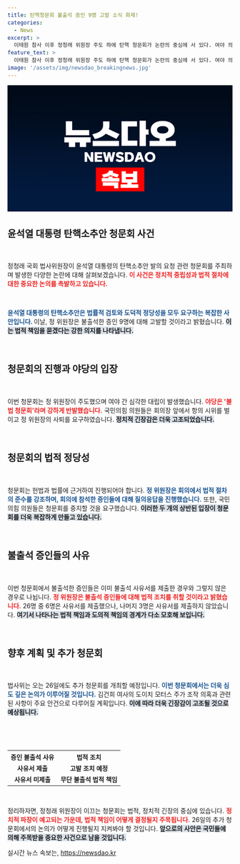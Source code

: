 ```yaml
---
title: 탄핵청문회 불출석 증인 9명 고발 소식 화제!
categories:
  - News
excerpt: >
  이태원 참사 이후 정청래 위원장 주도 하에 탄핵 청문회가 논란의 중심에 서 있다. 여야 의원들 간의 격렬한 충돌과 항의 속에서도 청문회는 계속 진행된다. 과연 이 사건이 어떻게 귀결될 것인가?
feature_text: >
  이태원 참사 이후 정청래 위원장 주도 하에 탄핵 청문회가 논란의 중심에 서 있다. 여야 의원들 간의 격렬한 충돌과 항의 속에서도 청문회는 계속 진행된다. 과연 이 사건이 어떻게 귀결될 것인가?
image: '/assets/img/newsdao_breakingnews.jpg'
---
```


<p><img src="/assets/img/newsdao_breakingnews.jpg" alt="cryptoinkorea 속보" /></p>

<h2 data-ke-size="size26">윤석열 대통령 탄핵소추안 청문회 사건</h2>

<p data-ke-size="size16">&nbsp;</p>

<p>정청래 국회 법사위원장이 윤석열 대통령의 탄핵소추안 발의 요청 관련 청문회를 주최하며 발생한 다양한 논란에 대해 살펴보겠습니다. <b><span style="color: #ee2323;">이 사건은 정치적 중립성과 법적 절차에 대한 중요한 논의를 촉발하고 있습니다.</span></b> </p>

<p data-ke-size="size16">&nbsp;</p>

<p><b><span style="color: #1a5490;">윤석열 대통령의 탄핵소추안은 법률적 검토와 도덕적 정당성을 모두 요구하는 복잡한 사안입니다. </span></b> 이날, 정 위원장은 불출석한 증인 9명에 대해 고발할 것이라고 밝혔습니다. <b><span style="background-color: #21538527;">이는 법적 책임을 묻겠다는 강한 의지를 나타냅니다.</span></b></p>

<p data-ke-size="size16">&nbsp;</p>

<h2 data-ke-size="size26">청문회의 진행과 야당의 입장</h2>

<p data-ke-size="size16">&nbsp;</p>

<p>이번 청문회는 정 위원장이 주도했으며 여야 간 심각한 대립이 발생했습니다. <b><span style="color: #ee2323;">야당은 '불법 청문회'라며 강하게 반발했습니다.</span></b> 국민의힘 의원들은 회의장 앞에서 항의 시위를 벌이고 정 위원장의 사퇴를 요구하였습니다. <b><span style="background-color: #21538527;">정치적 긴장감은 더욱 고조되었습니다.</span></b></p>

<p data-ke-size="size16">&nbsp;</p>

<h2 data-ke-size="size26">청문회의 법적 정당성</h2>

<p data-ke-size="size16">&nbsp;</p>

<p>청문회는 헌법과 법률에 근거하여 진행되어야 합니다. <b><span style="color: #1a5490;">정 위원장은 회의에서 법적 절차의 준수를 강조하며, 회의에 참석한 증인들에 대해 질의응답을 진행했습니다.</span></b> 또한, 국민의힘 의원들은 청문회를 중지할 것을 요구했습니다. <b><span style="background-color: #21538527;">이러한 두 개의 상반된 입장이 청문회를 더욱 복잡하게 만들고 있습니다. </span></b></p>

<p data-ke-size="size16">&nbsp;</p>

<h2 data-ke-size="size26">불출석 증인들의 사유</h2>

<p data-ke-size="size16">&nbsp;</p>

<p>이번 청문회에서 불출석한 증인들은 이미 불출석 사유서를 제출한 경우와 그렇지 않은 경우로 나뉩니다. <b><span style="color: #ee2323;">정 위원장은 불출석 증인들에 대해 법적 조치를 취할 것이라고 밝혔습니다.</span></b> 26명 중 6명은 사유서를 제출했으나, 나머지 3명은 사유서를 제출하지 않았습니다. <b><span style="background-color: #21538527;">여기서 나타나는 법적 책임과 도의적 책임의 경계가 다소 모호해 보입니다.</span></b></p>

<p data-ke-size="size16">&nbsp;</p>

<h2 data-ke-size="size26">향후 계획 및 추가 청문회</h2>

<p data-ke-size="size16">&nbsp;</p>

<p>법사위는 오는 26일에도 추가 청문회를 개최할 예정입니다. <b><span style="color: #1a5490;">이번 청문회에서는 더욱 심도 깊은 논의가 이루어질 것입니다.</span></b> 김건희 여사의 도이치 모터스 주가 조작 의혹과 관련된 사항이 주요 안건으로 다루어질 계획입니다. <b><span style="background-color: #21538527;">이에 따라 더욱 긴장감이 고조될 것으로 예상됩니다.</span></b></p>

<p data-ke-size="size16">&nbsp;</p>

<p data-ke-size="size16">&nbsp;</p>

<table style="width: 100%; border-collapse: collapse;">
  <tr>
    <th style="text-align: center; height: 20px;">증인 불출석 사유</th>
    <th style="text-align: center; height: 20px;">법적 조치</th>
  </tr>
  <tr>
    <td style="text-align: center; height: 17px;"><b>사유서 제출</b></td>
    <td style="text-align: center; height: 17px;"><b>고발 조치 예정</b></td>
  </tr>
  <tr>
    <td style="text-align: center; height: 17px;"><b>사유서 미제출</b></td>
    <td style="text-align: center; height: 17px;"><b>무단 불출석 법적 책임</b></td>
  </tr>
</table>

<p data-ke-size="size16">&nbsp;</p>

<p>정리하자면, 정청래 위원장이 이끄는 청문회는 법적, 정치적 긴장의 중심에 있습니다. <b><span style="color: #ee2323;">정치적 파장이 예고되는 가운데, 법적 책임이 어떻게 결정될지 주목됩니다.</span></b> 26일의 추가 청문회에서의 논의가 어떻게 진행될지 지켜봐야 할 것입니다. <b><span style="background-color: #21538527;">앞으로의 사안은 국민들에 의해 주목받을 중요한 사건으로 남을 것입니다.</span></b></p>
실시간 뉴스 속보는, <a href="https://newsdao.kr" rel="dofollow">https://newsdao.kr</a>



